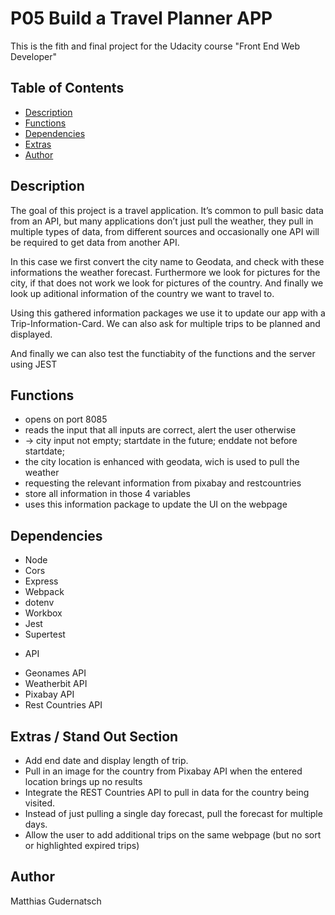 # P05 Build a Travel Planner APP
This is the fith and final project for the Udacity course "Front End Web Developer"

## Table of Contents

* [Description](#Description)
* [Functions](#Functions)
* [Dependencies](#Dependencies)
* [Extras](#Extras)
* [Author](#Author)


## Description

The goal of this project is a travel application. It’s common to pull basic data from an API, but many applications don’t just pull the weather, they pull in multiple types of data, from different sources and occasionally one API will be required to get data from another API. 

In this case we first convert the city name to Geodata, and check with these informations the weather forecast. Furthermore we look for pictures for the city, if that does not work we look for pictures of the country.
And finally we look up aditional information of the country we want to travel to.

Using this gathered information packages we use it to update our app with a Trip-Information-Card.
We can also ask for multiple trips to be planned and displayed.

And finally we can also test the functiabity of the functions and the server using JEST


## Functions

- opens on port 8085
- reads the input that all inputs are correct, alert the user otherwise
- -> city input not empty; startdate in the future; enddate not before startdate; 
- the city location is enhanced with geodata, wich is used to pull the weather
- requesting the relevant information from pixabay and restcountries
- store all information in those 4 variables
- uses this information package to update the UI on the webpage

## Dependencies
- Node
- Cors
- Express
- Webpack
- dotenv
- Workbox
- Jest
- Supertest

* API
- Geonames API
- Weatherbit API
- Pixabay API
- Rest Countries API

## Extras / Stand Out Section
- Add end date and display length of trip. 
- Pull in an image for the country from Pixabay API when the entered location brings up no results 
- Integrate the REST Countries API to pull in data for the country being visited.
- Instead of just pulling a single day forecast, pull the forecast for multiple days.
- Allow the user to add additional trips on the same webpage (but no sort or highlighted expired trips)

## Author
Matthias Gudernatsch
